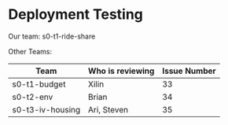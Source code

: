# Deployment Testing
    
Our team: s0-t1-ride-share

Other Teams:
  
| Team                     | Who is reviewing | Issue Number |
|--------------------------|------------------|--------------|
| s0-t1-budget             | Xilin            |   33         |
| s0-t2-env                | Brian            |   34         |
| s0-t3-iv-housing         | Ari, Steven      |   35         |
